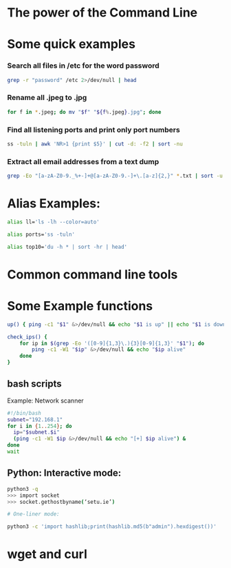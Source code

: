 # The power of the Command Line

# Some quick examples

### Search all files in /etc for the word password
```bash
grep -r "password" /etc 2>/dev/null | head
```
### Rename all .jpeg to .jpg
```bash
for f in *.jpeg; do mv "$f" "${f%.jpeg}.jpg"; done
```
### Find all listening ports and print only port numbers
```bash
ss -tuln | awk 'NR>1 {print $5}' | cut -d: -f2 | sort -nu
```
### Extract all email addresses from a text dump
```bash
grep -Eo "[a-zA-Z0-9._%+-]+@[a-zA-Z0-9.-]+\.[a-z]{2,}" *.txt | sort -u
```

# Alias Examples:

```bash
alias ll='ls -lh --color=auto'

alias ports='ss -tuln'

alias top10='du -h * | sort -hr | head'
```
# Common command line tools

# Some Example functions
```bash
up() { ping -c1 "$1" &>/dev/null && echo "$1 is up" || echo "$1 is down"; }
```

```bash
check_ips() {
    for ip in $(grep -Eo '([0-9]{1,3}\.){3}[0-9]{1,3}' "$1"); do
        ping -c1 -W1 "$ip" &>/dev/null && echo "$ip alive"
    done
}
```

## bash scripts
Example: Network scanner
```bash
#!/bin/bash
subnet="192.168.1"
for i in {1..254}; do
  ip="$subnet.$i"
  (ping -c1 -W1 $ip &>/dev/null && echo "[+] $ip alive") &
done
wait
```

## Python: Interactive mode:

```bash
python3 -q
>>> import socket
>>> socket.gethostbyname(‘setu.ie’)

# One-liner mode:

python3 -c 'import hashlib;print(hashlib.md5(b"admin").hexdigest())'
```


# wget and curl
